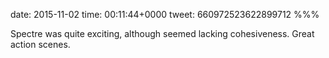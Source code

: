 date: 2015-11-02
time: 00:11:44+0000
tweet: 660972523622899712
%%%

Spectre was quite exciting, although seemed lacking cohesiveness. Great action scenes.
